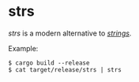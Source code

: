 # strs
*strs* is a modern alternative to [*strings*](https://linux.die.net/man/1/strings).

Example:
```
$ cargo build --release
$ cat target/release/strs | strs
```
